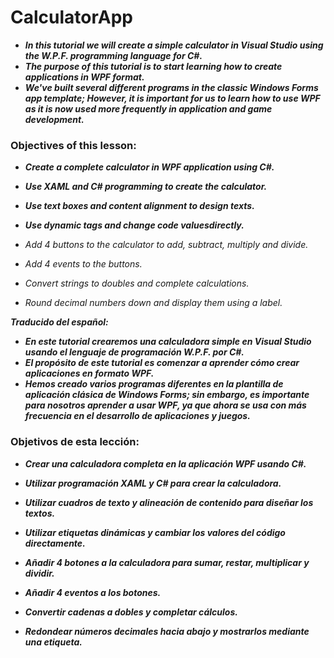 # CalculatorApp

- **_In this tutorial we will create a simple calculator in Visual Studio using the W.P.F. programming language for C#._**
- **_The purpose of this tutorial is to start learning how to create applications in WPF format._**
- **_We've built several different programs in the classic Windows Forms app template; However, it is important for us to learn how to use WPF as it is now used more frequently in application and game development._**

### Objectives of this lesson:

- **_Create a complete calculator in WPF application using C#._**

- **_Use XAML and C# programming to create the calculator._**

- **_Use text boxes and content alignment to design texts._**

- **_Use dynamic tags and change code values ​​directly._**

- _Add 4 buttons to the calculator to add, subtract, multiply and divide._

- _Add 4 events to the buttons._

- _Convert strings to doubles and complete calculations._

- _Round decimal numbers down and display them using a label._

**_Traducido del español:_**

- **_En este tutorial crearemos una calculadora simple en Visual Studio usando el lenguaje de programación W.P.F. por C#._**
- **_El propósito de este tutorial es comenzar a aprender cómo crear aplicaciones en formato WPF._**
- **_Hemos creado varios programas diferentes en la plantilla de aplicación clásica de Windows Forms; sin embargo, es importante para nosotros aprender a usar WPF, ya que ahora se usa con más frecuencia en el desarrollo de aplicaciones y juegos._**

### Objetivos de esta lección:

- **_Crear una calculadora completa en la aplicación WPF usando C#._**

- **_Utilizar programación XAML y C# para crear la calculadora._**

- **_Utilizar cuadros de texto y alineación de contenido para diseñar los textos._**

- **_Utilizar etiquetas dinámicas y cambiar los valores del código directamente._**

- **_Añadir 4 botones a la calculadora para sumar, restar, multiplicar y dividir._**

- **_Añadir 4 eventos a los botones._**

- **_Convertir cadenas a dobles y completar cálculos._**

- **_Redondear números decimales hacia abajo y mostrarlos mediante una etiqueta._**
